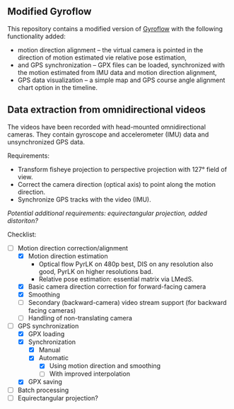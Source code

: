 ## Modified Gyroflow

This repository contains a modified version of [Gyroflow](https://github.com/gyroflow/gyroflow) with the following functionality added:
- motion direction alignment – the virtual camera is pointed in the direction of motion estimated vie relative pose estimation,
- and GPS synchronization – GPX files can be loaded, synchronized with the motion estimated from IMU data and motion direction alignment,
- GPS data visualization – a simple map and GPS course angle alignment chart option in the timeline.

## Data extraction from omnidirectional videos

The videos have been recorded with head-mounted omnidirectional cameras. They contain gyroscope and accelerometer (IMU) data and unsynchronized GPS data.

Requirements:
- Transform fisheye projection to perspective projection with 127° field of view.
- Correct the camera direction (optical axis) to point along the motion direction.
- Synchronize GPS tracks with the video (IMU).

_Potential additional requirements: equirectangular projection, added distoriton?_

Checklist:
- [ ] Motion direction correction/alignment
	- [x] Motion direction estimation
		- Optical flow PyrLK on 480p best, DIS on any resolution also good, PyrLK on higher resolutions bad.
		- Relative pose estimation: essential matrix via LMedS.
	- [x] Basic camera direction correction for forward-facing camera
	- [x] Smoothing
	- [ ] Secondary (backward-camera) video stream support (for backward facing cameras)
	- [ ] Handling of non-translating camera
- [ ] GPS synchronization
	- [x] GPX loading
	- [x] Synchronization
		- [x] Manual
		- [x] Automatic
			- [x] Using motion direction and smoothing
			- [ ] With improved interpolation
	- [x] GPX saving
- [ ] Batch processing
- [ ] Equirectangular projection?